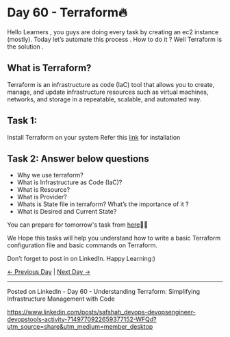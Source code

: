 # Day 60 - Terraform🔥

Hello Learners , you guys are doing every task by creating an ec2 instance (mostly). Today let’s automate this process . How to do it ? Well Terraform is the solution .

## What is Terraform?

Terraform is an infrastructure as code (IaC) tool that allows you to create, manage, and update infrastructure
resources such as virtual machines, networks, and storage in a repeatable, scalable, and automated way.

## Task 1:

Install Terraform on your system
Refer this [link](https://phoenixnap.com/kb/how-to-install-terraform) for installation

## Task 2: Answer below questions

- Why we use terraform?
- What is Infrastructure as Code (IaC)?
- What is Resource?
- What is Provider?
- Whats is State file in terraform? What’s the importance of it ?
- What is Desired and Current State?

You can prepare for tomorrow's task from [here](https://www.youtube.com/live/965CaSveIEI?feature=share)🚀🚀

We Hope this tasks will help you understand how to write a basic Terraform configuration file and basic commands on Terraform.

Don’t forget to post in on LinkedIn.
Happy Learning:)

[← Previous Day](../day59/README.md) | [Next Day →](../day61/README.md)


-------------------------------------------

Posted on LinkedIn - Day 60 - Understanding Terraform: Simplifying Infrastructure Management with Code

https://www.linkedin.com/posts/safshah_devops-devopsengineer-devopstools-activity-7149770922659377152-WFQd?utm_source=share&utm_medium=member_desktop

